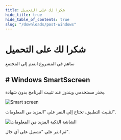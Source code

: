 ```yaml
---
title: شكرا لك على التحميل
hide_title: true
hide_table_of_contents: true
slug: "/downloads/post-windows"
---
```


<div className="text-center margin-top--xl">

# شكرا لك على التحميل

<div className="row margin-bottom--lg padding--sm flex-center">
<Link className="button button--outline button--warning button--lg margin--sm" href="/contributing">
  ساهم في المشروع
</Link>
<Link className="button button--outline button--info button--lg margin--sm" href="https://linwood.dev/matrix">
  انضم إلى المجتمع
</Link>

</div>

## # Windows SmartSscreen


يحذر مستخدمي ويندوز عند تثبيت البرنامج بدون شهادة.

![Smart screen](/img/smart-screen.png)

لتثبيت التطبيق، تحتاج إلى النقر على "المزيد من المعلومات".

![الشاشة الذكية المزيد من المعلومات](/img/smart-screen-more-info.png)

ثم انقر على "تشغيل على أي حال".

</div>
